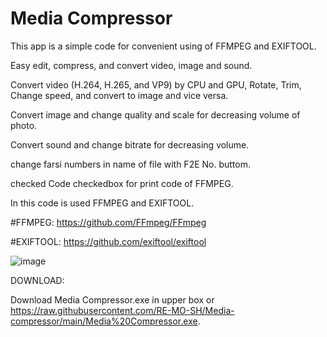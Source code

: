 # Media Compressor
  

This app is a simple code for convenient using of FFMPEG and EXIFTOOL.

Easy edit, compress, and convert video, image and sound.

Convert video (H.264, H.265, and VP9) by CPU and GPU, Rotate, Trim, Change speed, and convert to image and vice versa.

Convert image and change quality and scale for decreasing volume of photo.

Convert sound and change bitrate for decreasing volume.

change farsi numbers in name of file with F2E No. buttom.

checked Code checkedbox for print code of FFMPEG.

In this code is used FFMPEG and EXIFTOOL.

#FFMPEG: https://github.com/FFmpeg/FFmpeg

#EXIFTOOL: https://github.com/exiftool/exiftool

![image](https://github.com/RE-MO-SH/Media-compressor/assets/137638879/062ff3da-cdb2-4f1b-b449-106364822ab5)




DOWNLOAD:

Download Media Compressor.exe in upper box or https://raw.githubusercontent.com/RE-MO-SH/Media-compressor/main/Media%20Compressor.exe.
